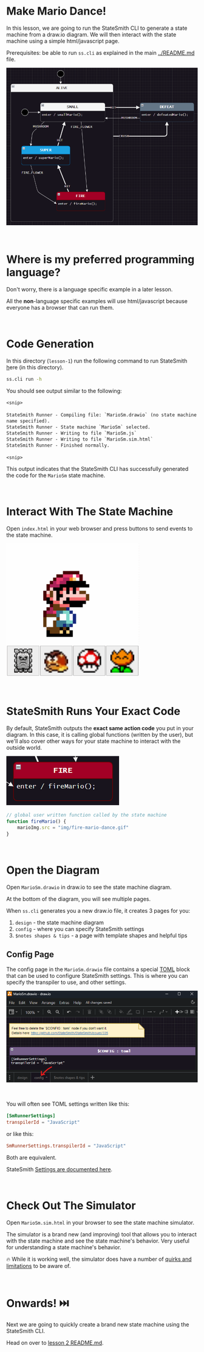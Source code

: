 # Make Mario Dance!
In this lesson, we are going to run the StateSmith CLI to generate a state machine from a draw.io diagram. We will then interact with the state machine using a simple html/javascript page.

Prerequisites: be able to run `ss.cli` as explained in the main [../README.md](../README.md) file.

![](../docs/fsm.png)



<br>

# Where is my preferred programming language?
Don't worry, there is a language specific example in a later lesson.

All the **non**-language specific examples will use html/javascript because everyone has a browser that can run them.


<br>

# Code Generation
In this directory (`lesson-1`) run the following command to run StateSmith <u>h</u>ere (in this directory).

```sh
ss.cli run -h
```

You should see output similar to the following:

```
<snip>

StateSmith Runner - Compiling file: `MarioSm.drawio` (no state machine name specified).
StateSmith Runner - State machine `MarioSm` selected.
StateSmith Runner - Writing to file `MarioSm.js`
StateSmith Runner - Writing to file `MarioSm.sim.html`
StateSmith Runner - Finished normally.

<snip>
```

This output indicates that the StateSmith CLI has successfully generated the code for the `MarioSm` state machine.


<br>

# Interact With The State Machine
Open `index.html` in your web browser and press buttons to send events to the state machine.

![](../docs/interact.gif)

<br>

# StateSmith Runs Your Exact Code
By default, StateSmith outputs the **exact same action code** you put in your diagram. In this case, it is calling global functions (written by the user), but we'll also cover other ways for your state machine to interact with the outside world.


![](docs/fire-global-function.png)


```javascript
// global user written function called by the state machine
function fireMario() {
    marioImg.src = "img/fire-mario-dance.gif"
}
```

<br>


# Open the Diagram
Open `MarioSm.drawio` in draw.io to see the state machine diagram.

At the bottom of the diagram, you will see multiple pages.

When `ss.cli` generates you a new draw.io file, it creates 3 pages for you:

1. `design` - the state machine diagram
1. `config` - where you can specify StateSmith settings
1. `$notes shapes & tips` - a page with template shapes and helpful tips



## Config Page
The config page in the `MarioSm.drawio` file contains a special [TOML](https://toml.io/en/) block that can be used to configure StateSmith settings. This is where you can specify the transpiler to use, and other settings.

![](docs/config-page.png)

<br>

You will often see TOML settings written like this:

```TOML
[SmRunnerSettings]
transpilerId = "JavaScript"
```

or like this:

```TOML
SmRunnerSettings.transpilerId = "JavaScript"
```

Both are equivalent.

StateSmith [Settings are documented here](https://github.com/StateSmith/StateSmith/blob/main/docs/settings.md).


<br>

# Check Out The Simulator
Open `MarioSm.sim.html` in your browser to see the state machine simulator.

The simulator is a brand new (and improving) tool that allows you to interact with the state machine and see the state machine's behavior. Very useful for understanding a state machine's behavior.

🔥 While it is working well, the simulator does have a number of [quirks and limitations](https://github.com/StateSmith/StateSmith/wiki/Simulator) to be aware of.


<br>



# Onwards! ⏭️
Next we are going to quickly create a brand new state machine using the StateSmith CLI.

Head on over to [lesson 2 README.md](../lesson-2/README.md).
